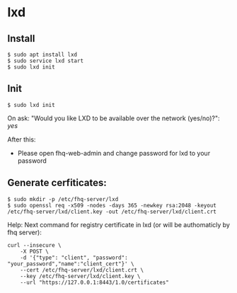 # lxd

## Install

```
$ sudo apt install lxd
$ sudo service lxd start
$ sudo lxd init
```

## Init

```
$ sudo lxd init
```

On ask: "Would you like LXD to be available over the network (yes/no)?": *yes*

After this:

 - Please open fhq-web-admin and change password for lxd to your password 

## Generate cerfiticates:

```
$ sudo mkdir -p /etc/fhq-server/lxd
$ sudo openssl req -x509 -nodes -days 365 -newkey rsa:2048 -keyout /etc/fhq-server/lxd/client.key -out /etc/fhq-server/lxd/client.crt

```

Help: Next command for registry certificate in lxd (or will be authomaticly by fhq server): 

```
curl --insecure \
	-X POST \
	-d '{"type": "client", "password": "your_password","name":"client_cert"}' \
	--cert /etc/fhq-server/lxd/client.crt \
	--key /etc/fhq-server/lxd/client.key \
	--url "https://127.0.0.1:8443/1.0/certificates"
```
